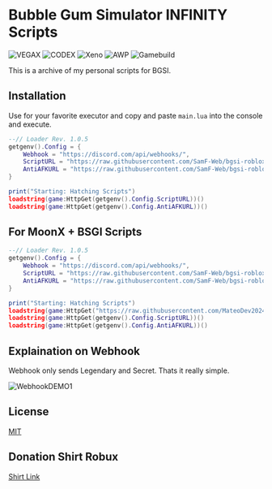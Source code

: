 # Bubble Gum Simulator INFINITY Scripts
![VEGAX](https://badge.ttsalpha.com/api?icon=android&label=VEGAX&status=WORKING&color=2bc440&iconColor=ffffff) ![CODEX](https://badge.ttsalpha.com/api?icon=android&label=CODEX&status=WORKING&color=2bc440&iconColor=ffffff) ![Xeno](https://badge.ttsalpha.com/api?icon=nvidia&label=Xeno&status=WORKING&color=2bc440&iconColor=ffffff) ![AWP](https://badge.ttsalpha.com/api?icon=nvidia&label=AWP&status=WORKING&color=2bc440&iconColor=ffffff) ![Gamebuild](https://badge.ttsalpha.com/api?icon=wegame&label=Gamebuild&status=v9781&iconColor=ffffff)


This is a archive of my personal scripts for BGSI.

## Installation

Use for your favorite executor and copy and paste `main.lua` into the console and execute.

```lua
--// Loader Rev. 1.0.5
getgenv().Config = {
    Webhook = "https://discord.com/api/webhooks/",
    ScriptURL = "https://raw.githubusercontent.com/SamF-Web/bgsi-roblox-scripts/refs/heads/main/webhook.lua",
    AntiAFKURL = "https://raw.githubusercontent.com/SamF-Web/bgsi-roblox-scripts/refs/heads/main/antiafk.lua",
}

print("Starting: Hatching Scripts")
loadstring(game:HttpGet(getgenv().Config.ScriptURL))()
loadstring(game:HttpGet(getgenv().Config.AntiAFKURL))()

```

## For MoonX + BSGI Scripts

```lua
--// Loader Rev. 1.0.5
getgenv().Config = {
    Webhook = "https://discord.com/api/webhooks/",
    ScriptURL = "https://raw.githubusercontent.com/SamF-Web/bgsi-roblox-scripts/refs/heads/main/webhook.lua",
    AntiAFKURL = "https://raw.githubusercontent.com/SamF-Web/bgsi-roblox-scripts/refs/heads/main/antiafk.lua",
}

print("Starting: Hatching Scripts")
loadstring(game:HttpGet("https://raw.githubusercontent.com/MateoDev2024/MoonX/main/Loader.lua"))()
loadstring(game:HttpGet(getgenv().Config.ScriptURL))()
loadstring(game:HttpGet(getgenv().Config.AntiAFKURL))()

```

## Explaination on Webhook
Webhook only sends Legendary and Secret. Thats it really simple.

![WebhookDEMO1](https://img.aliensbald.com/u/Yu3if1.png)


## License

[MIT](https://choosealicense.com/licenses/mit/)


## Donation Shirt Robux
[Shirt Link](https://www.roblox.com/catalog/71032498937806/chiller)
